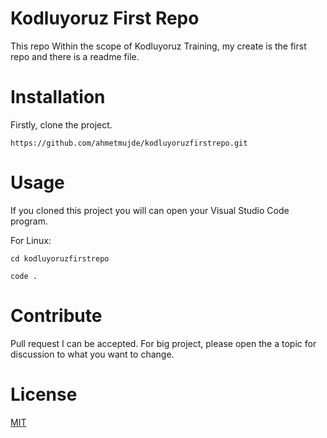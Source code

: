 # Kodluyoruz First Repo
This repo Within the scope of Kodluyoruz Training, my create is the first repo and there is a readme file.

# Installation

Firstly, clone the project.

``` 
https://github.com/ahmetmujde/kodluyoruzfirstrepo.git 

```

# Usage

If you cloned this project you will can open your Visual Studio Code program.

For Linux:

``` 
cd kodluyoruzfirstrepo

code .

```

# Contribute

Pull request I can be accepted. For big project, please open the a topic for discussion to what you want to change.

# License
[MIT](https://choosealicense.com/licenses/mit/)
